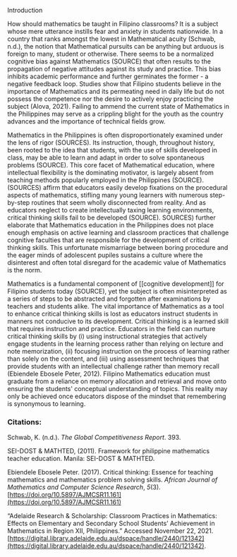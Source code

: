Introduction

How should mathematics be taught in Filipino classrooms? It is a subject whose mere utterance instills fear and anxiety in students nationwide. In a country that ranks amongst the lowest in Mathematical acuity (Schwab, n.d.), the notion that Mathematical pursuits can be anything but arduous is foreign to many, student or otherwise. There seems to be a normalized cognitive bias against Mathematics (SOURCE) that often results to the propagation of negative attitudes against its study and practice. This bias  inhibits academic performance and further germinates the former - a negative feedback loop. Studies show that Filipino students believe in the importance of Mathematics and its permeating need in daily life but do not possess the competence nor the desire to actively enjoy practicing the subject (Alova, 2021). Failing to ammend the current state of Mathematics in the Philippines may serve as a crippling blight for the youth as the country advances and the importance of technical fields grow.

Mathematics in the Philippines is often disproportionately examined under the lens of rigor (SOURCES). Its instruction, though, throughout history, been rooted to the idea that students, with the use of skills developed in class, may be able to learn and adapt in order to solve spontaneous problems (SOURCE). This core facet of Mathematical education, where intellectual flexibility is the dominating motivator, is largely absent from teaching methods popularly employed in the Philippines (SOURCE). (SOURCES) affirm that educators easily develop fixations on the procedural aspects of mathematics, stifling many young learners with numerous step-by-step routines that seem wholly disconnected from reality. And as educators neglect to create intellectually taxing learning environments, critical thinking skills fail to be developed (SOURCE). SOURCES) further elaborate that Mathematics education in the Philippines does not place enough emphasis on active learning and classroom practices that challenge cognitive faculties that are responsible for the development of critical thinking skills. This unfortunate mismarriage between boring procedure and the eager minds of adolescent pupiles sustains a culture where the disinterest and often total disregard for the academic value of Mathematics is the norm.

Mathematics is a fundamental component of [[cognitive development]] for Filipino students today (SOURCE), yet the subject is often misinterpreted as a series of steps to be abstracted and forgotten after examinations by teachers and students alike. The vital importance of Mathematics as a tool to enhance critical thinking skills is lost as educators instruct students in manners not conducive to its development. Critical thinking is a learned skill that requires instruction and practice. Educators in the field can nurture critical thinking skills by (i) using instructional strategies that actively engage students in the learning process rather than relying on lecture and note memorization, (ii) focusing instruction on the process of learning rather than solely on the content, and (iii) using assessment techniques that provide students with an intellectual challenge rather than memory recall (Ebiendele Ebosele Peter, 2012). Filipino Mathematics education must graduate from a reliance on memory allocation and retrieval and move onto ensuring the students' conceptual understanding of topics. This reality may only be achieved once educators dispose of the mindset that remembering is synonymous to learning. 




### Citations:
Schwab, K. (n.d.). _The Global Competitiveness Report_. 393.

SEI-DOST & MATHTED, (2011). Framework for philippine mathematics teacher education. Manila: SEI-DOST & MATHTED.

Ebiendele Ebosele Peter. (2017). Critical thinking: Essence for teaching mathematics and mathematics problem solving skills. _African Journal of Mathematics and Computer Science Research_, _5_(3). [https://doi.org/10.5897/AJMCSR11.161](https://doi.org/10.5897/AJMCSR11.161)

“Adelaide Research & Scholarship: Classroom Practices in Mathematics: Effects on Elementary and Secondary School Students’ Achievement in Mathematics in Region XII, Philippines.” Accessed November 22, 2021. [https://digital.library.adelaide.edu.au/dspace/handle/2440/121342](https://digital.library.adelaide.edu.au/dspace/handle/2440/121342).